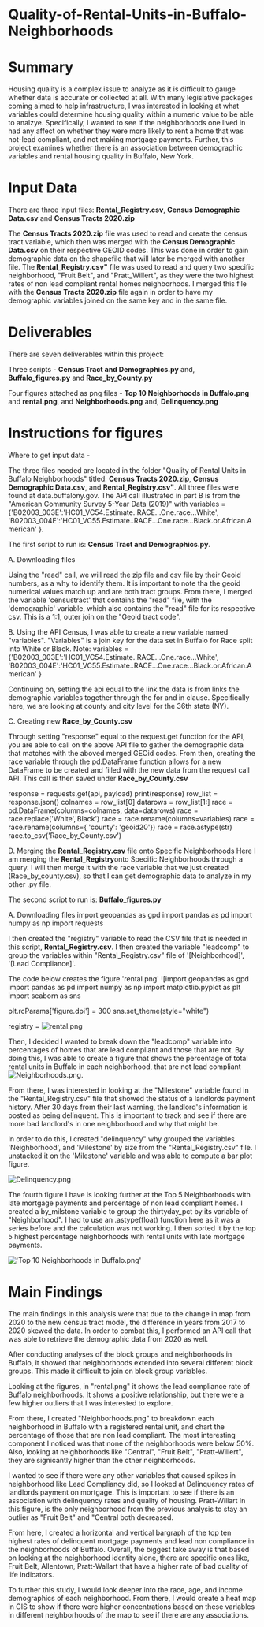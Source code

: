 # Quality-of-Rental-Units-in-Buffalo-Neighborhoods


# Summary

Housing quality is a complex issue to analyze as it is difficult to gauge whether data is accurate or collected at all. With many legislative packages coming aimed to help infrastructure, I was interested in looking at what variables could determine housing quality within a numeric value to be able to analzye. Specifically, I wanted to see if the neighborhoods one lived in had any affect on whether they were more likely to rent a home that was not-lead compliant, and not making mortgage payments. Further, this project examines whether there is an association between demographic variables and rental housing quality in Buffalo, New York.

# Input Data

There are three input files: **Rental_Registry.csv**, **Census Demographic Data.csv** and **Census Tracts 2020.zip**

The **Census Tracts 2020.zip** file was used to read and create the census tract variable, which then was merged with the **Census Demographic Data.csv** on their respective GEOID codes. This was done in order to gain demographic data on the shapefile that will later be merged with another file. 
The **Rental_Registry.csv"** file was used to read and query two specific neighborhood, "Fruit Belt", and "Pratt_Willert", as they were the two highest rates of non lead compliant rental homes neighborhods. I merged this file with the **Census Tracts 2020.zip** file again in order to have my demographic variables joined on the same key and in the same file. 

# Deliverables 

There are seven deliverables within this project:

Three scripts -  **Census Tract and Demographics.py** and, **Buffalo_figures.py** and **Race_by_County.py**

Four figures attached as png files - **Top 10 Neighborhoods in Buffalo.png** and **rental.png**, and **Neighborhoods.png** and, **Delinquency.png**



# Instructions for figures

Where to get input data - 

The three files needed are located in the folder "Quality of Rental Units in Buffalo Neighborhoods" titled: **Census Tracts 2020.zip**, **Census Demographic Data.csv**, and **Rental_Registry.csv"**. All three files were found at data.buffalony.gov. The API call illustrated in part B is from the "American Community Survey 5-Year Data (2019)" with 
variables = {'B02003_003E':'HC01_VC54.Estimate..RACE...One.race...White',
            'B02003_004E':'HC01_VC55.Estimate..RACE...One.race...Black.or.African.American'
            }.
            
  
The first script to run is: **Census Tract and Demographics.py**. 

A. Downloading files 

Using the "read" call, we will read the zip file and csv file by their Geoid numbers, as a why to identify them. It is important to note tha the geoid numerical values match up and are both tract groups. From there, I merged the variable 'censustract' that contains the "read" file, with the 'demographic' variable, which also contains the "read" file for its respective csv. This is a 1:1, outer join on the "Geoid tract code". 

B. Using the API Census, I was able to create a new variable named "variables". "Variables" is a join key for the data set in Buffalo for Race split into White or Black. 
Note: variables = {'B02003_003E':'HC01_VC54.Estimate..RACE...One.race...White',
            'B02003_004E':'HC01_VC55.Estimate..RACE...One.race...Black.or.African.American'
            }

Continuing on, setting the api equal to the link the data is from links the demographic variables together through the for and in clause. Specifically here, we are looking at county and city level for the 36th state (NY). 

C. Creating new **Race_by_County.csv**

Through setting "response" equal to the request.get function for the API, you are able to call on the above API file to gather the demographic data that matches with the aboved merged GEOid codes.
From then, creating the race variable through the pd.DataFrame function allows for a new DataFrame to be created and filled with the new data from the request call API. This call is then saved under **Race_by_County.csv**

response = requests.get(api, payload)
print(response)
row_list = response.json()
colnames = row_list[0]
datarows = row_list[1:]
race = pd.DataFrame(columns=colnames, data=datarows)
race = race.replace('White','Black')
race = race.rename(columns=variables)
race = race.rename(columns={ 'county': 'geoid20'})
race = race.astype(str)
race.to_csv('Race_by_County.csv')

D. Merging the **Rental_Registry.csv** file onto Specific Neighborhoods
Here I am merging the **Rental_Registry**onto Specific Neighborhoods through a query. I will then merge it with
the race variable that we just created (Race_by_county.csv), so that I can get demographic data to analyze in my other .py file.

The second script to run is: **Buffalo_figures.py**

A. Downloading files
import geopandas as gpd
import pandas as pd
import numpy as np 
import requests

I then created the "registry" variable to read the CSV file that is needed in this script, **Rental_Registry.csv**. I then created the variable "leadcomp" to group the variables within "Rental_Registry.csv" file of '[Neighborhood]', '[Lead Compliance]'.

The code below creates the figure 'rental.png'
![import geopandas as gpd
import pandas as pd
import numpy as np 
import matplotlib.pyplot as plt
import seaborn as sns

plt.rcParams['figure.dpi'] = 300
sns.set_theme(style="white")

registry = ![rental.png](image.png)

Then, I decided I wanted to break down the "leadcomp" variable into percentages of homes that are lead compliant and those that are not. By doing this, I was able to create a figure that shows the percentage of total rental units in Buffalo in each neighborhood, that are not lead compliant
![Neighborhoods.png](image.png).

From there, I was interested in looking at the "Milestone" variable found in the "Rental_Registry.csv" file that showed the status of a landlords payment history. After 30 days from their last warning, the landlord's information is posted as being delinquent. This is important to track and see if there are more bad landlord's in one neighborhood and why that might be. 

In order to do this, I created "delinquency" why grouped the variables 'Neighborhood', and 'Milestone' by size from the "Rental_Registry.csv" file. I unstacked it on the 'Milestone' variable and was able to compute a bar plot figure. 

![Delinquency.png](image.png)


The fourth figure I have is looking further at the Top 5 Neighborhoods with late mortgage payments and percentage of non lead compliant homes.  I created a by_milstone variable to group the thirtyday_pct by its variable of "Neighborhood". I had to use an .astype(float) function here as it was a series before and the calculation was not working. I then sorted it by the top 5 highest percentage neighborhoods with rental units with late mortgage payments. 


!['Top 10 Neighborhoods in Buffalo.png'](image.png)

# Main Findings
The main findings in this analysis were that due to the change in map from 2020 to the new census tract model, the difference in years from 2017 to 2020 skewed the data. In order to combat this, I performed an API call that was able to retrieve the demographic data from 2020 as well. 

After conducting analyses of the block groups and neighborhoods in Buffalo, it showed that neighborhoods extended into several different block groups. This made it difficult to join on block group variables. 

Looking at the figures, in "rental.png" it shows the lead compliance rate of Buffalo neighborhoods. It shows a positive relationship, but there were a few higher outliers that I was interested to explore. 

From there, I created "Neighborhoods.png" to breakdown each neighborhood in Buffalo with a registered rental unit, and chart the percentage of those that are non lead compliant. The most interesting component I noticed was that none of the neighborhoods were below 50%. Also, looking at neighborhoods like "Central", "Fruit Belt", "Pratt-Willert", they are signicantly higher than the other neighborhoods. 

I wanted to see if there were any other variables that caused spikes in neighborhood like Lead Compliancy did, so I looked at Delinquency rates of landlords payment on mortgage. This is important to see if there is an association with delinquency rates and quality of housing. Pratt-Willart in this figure, is the only neighborhood from the previous analysis to stay an outlier as "Fruit Belt" and "Central both decreased. 

From here, I created a horizontal and vertical bargraph of the top ten highest rates of delinquent mortgage payments and lead non compliance in the neighborhoods of Buffalo. Overall, the biggest take away is that based on looking at the neighborhood identity alone, there are specific ones like, Fruit Belt, Allentown, Pratt-Wallart that have a higher rate of bad quality of life indicators. 

To further this study, I would look deeper into the race, age, and income demographics of each neighborhood. From there, I would create a heat map in GIS to show if there were higher concentrations based on these variables in different neighborhoods of the map to see if there are any associations.




